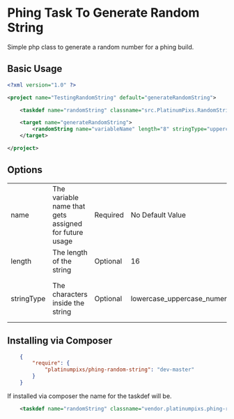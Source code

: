 # Phing Task To Generate Random String

Simple php class to generate a random number for a phing build.

## Basic Usage
```xml
<?xml version="1.0" ?>

<project name="TestingRandomString" default="generateRandomString">

    <taskdef name="randomString" classname="src.PlatinumPixs.RandomString.GenerateTask" />

    <target name="generateRandomString">
        <randomString name="variableName" length="8" stringType="uppercase_numeric" />
    </target>

</project>
```

## Options
<table>
    <tr>
        <td>name</td>
        <td>The variable name that gets assigned for future usage</td>
        <td>Required</td>
        <td>No Default Value</td>
        <td></td>
    </tr>
    <tr>
        <td>length</td>
        <td>The length of the string</td>
        <td>Optional</td>
        <td>16</td>
        <td></td>
    </tr>
    <tr>
        <td>stringType</td>
        <td>The characters inside the string</td>
        <td>Optional</td>
        <td>lowercase_uppercase_numeric</td>
        <td>
            - lowercase_upppercase
            - lowercase
            - uppercase
            - lowercase_uppercase_numeric
            - lowercase_numeric
            - uppercase_numeric
            - numeric
        </td>
    </tr>
</table>

## Installing via Composer

```json
    {
        "require": {
            "platinumpixs/phing-random-string": "dev-master"
        }
    }
```

If installed via composer the name for the taskdef will be.

```xml
    <taskdef name="randomString" classname="vendor.platinumpixs.phing-random-string.src.PlatinumPixs.RandomString.GenerateTask" />
```